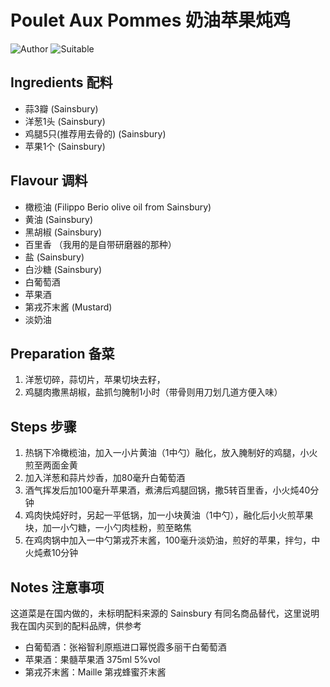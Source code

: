 # Poulet Aux Pommes 奶油苹果炖鸡

![Author](https://img.shields.io/badge/Author-Aiden-orange)
![Suitable](https://img.shields.io/badge/Suitable%20For-2%20People-brightgreen)

## Ingredients 配料

- 蒜3瓣 (Sainsbury)
- 洋葱1头 (Sainsbury)
- 鸡腿5只(推荐用去骨的) (Sainsbury)
- 苹果1个 (Sainsbury)

## Flavour 调料

- 橄榄油 (Filippo Berio olive oil from Sainsbury)
- 黄油 (Sainsbury)
- 黑胡椒 (Sainsbury)
- 百里香 （我用的是自带研磨器的那种）
- 盐 (Sainsbury)
- 白沙糖 (Sainsbury)
- 白葡萄酒
- 苹果酒
- 第戎芥末酱 (Mustard)
- 淡奶油

## Preparation 备菜

1. 洋葱切碎，蒜切片，苹果切块去籽，
2. 鸡腿肉撒黑胡椒，盐抓匀腌制1小时（带骨则用刀划几道方便入味）

## Steps 步骤

1. 热锅下冷橄榄油，加入一小片黄油（1中勺）融化，放入腌制好的鸡腿，小火煎至两面金黄
2. 加入洋葱和蒜片炒香，加80毫升白葡萄酒
3. 酒气挥发后加100毫升苹果酒，煮沸后鸡腿回锅，撒5转百里香，小火炖40分钟
4. 鸡肉快炖好时，另起一平低锅，加一小块黄油（1中勺），融化后小火煎苹果块，加一小勺糖，一小勺肉桂粉，煎至略焦
5. 在鸡肉锅中加入一中勺第戎芥末酱，100毫升淡奶油，煎好的苹果，拌匀，中火炖煮10分钟

## Notes 注意事项

这道菜是在国内做的，未标明配料来源的 Sainsbury 有同名商品替代，这里说明我在国内买到的配料品牌，供参考

- 白葡萄酒：张裕智利原瓶进口幂悦霞多丽干白葡萄酒
- 苹果酒：果髓苹果酒 375ml 5%vol
- 第戎芥末酱：Maille 第戎蜂蜜芥末酱
